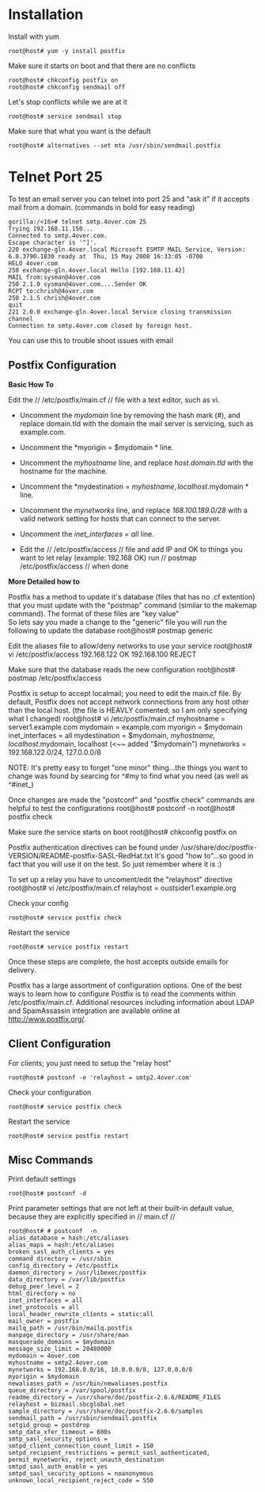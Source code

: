 # Installation

Install with yum

	
	root@host# yum -y install postfix


Make sure it starts on boot and that there are no conflicts

	
	root@host# chkconfig postfix on
	root@host# chkconfig sendmail off

Let's stop conflicts while we are at it

	
	root@host# service sendmail stop


Make sure that what you want is the default

	
	root@host# alternatives --set mta /usr/sbin/sendmail.postfix


# Telnet Port 25

To test an email server you can telnet into port 25 and “ask it” if it accepts mail from a domain. (commands in bold for easy reading)

	gorilla:/<16># telnet smtp.4over.com 25
	Trying 192.168.11.150...
	Connected to smtp.4over.com.
	Escape character is '^]'.
	220 exchange-gln.4over.local Microsoft ESMTP MAIL Service, Version: 6.0.3790.1830 ready at  Thu, 15 May 2008 16:33:05 -0700
	HELO 4over.com
	250 exchange-gln.4over.local Hello [192.168.11.42]
	MAIL from:sysman@4over.com
	250 2.1.0 sysman@4over.com....Sender OK
	RCPT to:chrish@4over.com
	250 2.1.5 chrish@4over.com 
	quit
	221 2.0.0 exchange-gln.4over.local Service closing transmission channel
	Connection to smtp.4over.com closed by foreign host.

You can use this to trouble shoot issues with email


## Postfix Configuration

__Basic How To__ 

Edit the // /etc/postfix/main.cf // file with a text editor, such as vi.


*  Uncomment the *mydomain* line by removing the hash mark (#), and replace domain.tld with the domain the mail server is servicing, such as example.com.

*  Uncomment the *myorigin = $mydomain * line.

*  Uncomment the *myhostname* line, and replace *host.domain.tld* with the hostname for the machine.

*  Uncomment the *mydestination = $myhostname, localhost.$mydomain * line.

*  Uncomment the *mynetworks* line, and replace *168.100.189.0/28* with a valid network setting for hosts that can connect to the server.

*  Uncomment the *inet_interfaces = all* line.

*  Edit the // /etc/postfix/access // file and add IP and OK to things you want to let relay (example: 192.168 OK) run // postmap /etc/postfix/access // when done


__More Detailed how to__

Postfix has a method to update it's database (files that has no .cf extention) that you must update with
the "postmap" command (similar to the makemap command). The format of these files are "key      value"  
So lets say you made a change to the "generic" file you will run the following to update the database
        root@host# postmap generic 

Edit the aliases file to allow/deny networks to use your service 
        root@host# vi /etc/postfix/access
          192.168.122   OK
          192.168.100   REJECT  

Make sure that the database reads the new configuration
        root@host# postmap /etc/postfix/access

Postfix is setup to accept localmail; you need to edit the main.cf file. By default, Postfix does not accept network connections from any host other than the local host. (the file is HEAVLY comented; so I am only specifying what I changed)
        root@host# vi /etc/postfix/main.cf
          myhostname = server1.example.com
          mydomain = example.com
          myorigin = $mydomain
          inet_interfaces = all
          mydestination = $mydomain, $myhostname, localhost.$mydomain, localhost (<~~ added "$mydomain")
          mynetworks = 192.168.122.0/24, 127.0.0.0/8
        
NOTE: It's pretty easy to forget "one minor" thing...the things you want to change was found by searcing for ^#my to find what you need (as well as ^#inet_)


Once changes are made the "postconf" and "postfix check" commands are helpful to test the configurations
        root@host# postconf -n
        root@host# postfix check


Make sure the service starts on boot 
        root@host# chkconfig postfix on

Postfix authentication directives can be found under /usr/share/doc/postfix-VERSION/README-postfix-SASL-RedHat.txt
It's good "how to"...so good in fact that you will use it on the test. So just remember where it is :)

To set up a relay you have to uncoment/edit the "relayhost" directive
        root@host# vi /etc/postfix/main.cf
          relayhost = oustsider1.example.org
          
Check your config

	
	root@host# service postfix check


Restart the service

	
	root@host# service postfix restart


Once these steps are complete, the host accepts outside emails for delivery.

Postfix has a large assortment of configuration options. One of the best ways to learn how to configure Postfix is to read the comments within /etc/postfix/main.cf. Additional resources including information about LDAP and SpamAssassin integration are available online at http://www.postfix.org/. 

## Client Configuration


For clients; you just need to setup the "relay host"

	
	root@host# postconf -e 'relayhost = smtp2.4over.com'


Check your configuration

	
	root@host# service postfix check


Restart the service

	
	root@host# service postfix restart


## Misc Commands

Print default settings

	
	root@host# postconf -d 


Print parameter settings that are not left at their built-in default value, because they are explicitly specified in // main.cf //

	
	root@host# # postconf  -n
	alias_database = hash:/etc/aliases
	alias_maps = hash:/etc/aliases
	broken_sasl_auth_clients = yes
	command_directory = /usr/sbin
	config_directory = /etc/postfix
	daemon_directory = /usr/libexec/postfix
	data_directory = /var/lib/postfix
	debug_peer_level = 2
	html_directory = no
	inet_interfaces = all
	inet_protocols = all
	local_header_rewrite_clients = static:all
	mail_owner = postfix
	mailq_path = /usr/bin/mailq.postfix
	manpage_directory = /usr/share/man
	masquerade_domains = $mydomain
	message_size_limit = 20480000
	mydomain = 4over.com
	myhostname = smtp2.4over.com
	mynetworks = 192.168.0.0/16, 10.0.0.0/8, 127.0.0.0/8
	myorigin = $mydomain
	newaliases_path = /usr/bin/newaliases.postfix
	queue_directory = /var/spool/postfix
	readme_directory = /usr/share/doc/postfix-2.6.6/README_FILES
	relayhost = bizmail.sbcglobal.net
	sample_directory = /usr/share/doc/postfix-2.6.6/samples
	sendmail_path = /usr/sbin/sendmail.postfix
	setgid_group = postdrop
	smtp_data_xfer_timeout = 600s
	smtp_sasl_security_options = 
	smtpd_client_connection_count_limit = 150
	smtpd_recipient_restrictions = permit_sasl_authenticated, permit_mynetworks, reject_unauth_destination
	smtpd_sasl_auth_enable = yes
	smtpd_sasl_security_options = noanonymous
	unknown_local_recipient_reject_code = 550



